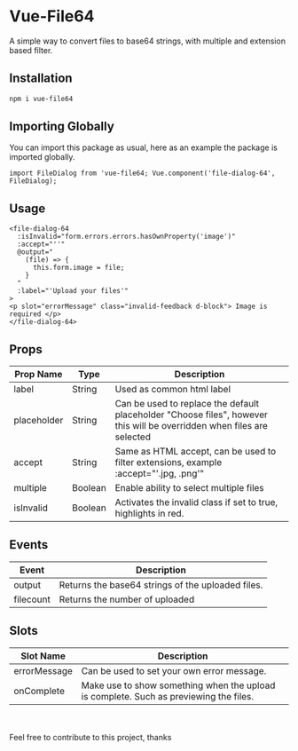 # Vue-File64

A simple way to convert files to base64 strings, with multiple and extension based filter.

## Installation

```bash
npm i vue-file64
```

## Importing Globally

You can import this package as usual, here as an example the package is imported globally.

```vue
import FileDialog from 'vue-file64; Vue.component('file-dialog-64', FileDialog);
```

## Usage

```vue
<file-dialog-64
  :isInvalid="form.errors.errors.hasOwnProperty('image')"
  :accept="''"
  @output="
    (file) => {
      this.form.image = file;
    }
  "
  :label="'Upload your files'"
>
<p slot="errorMessage" class="invalid-feedback d-block"> Image is required </p>
</file-dialog-64>
```

## Props

| Prop Name   | Type    | Description                                                                                                            |
| ----------- | ------- | ---------------------------------------------------------------------------------------------------------------------- |
| label       | String  | Used as common html label                                                                                              |
| placeholder | String  | Can be used to replace the default placeholder "Choose files", however this will be overridden when files are selected |
| accept      | String  | Same as HTML accept, can be used to filter extensions, example :accept="'.jpg, .png'"                                  |
| multiple    | Boolean | Enable ability to select multiple files                                                                                |
| isInvalid   | Boolean | Activates the invalid class if set to true, highlights in red.                                                         |

## Events

| Event     | Description                                       |
| --------- | ------------------------------------------------- |
| output    | Returns the base64 strings of the uploaded files. |
| filecount | Returns the number of uploaded                    |

## Slots

| Slot Name    | Description                                                                           |
| ------------ | ------------------------------------------------------------------------------------- |
| errorMessage | Can be used to set your own error message.                                            |
| onComplete   | Make use to show something when the upload is complete. Such as previewing the files. |

\
\
Feel free to contribute to this project, thanks
